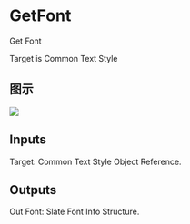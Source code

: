 # GetFont

Get Font

Target is Common Text Style

## 图示

![]($-20221218-18213766.png)

## Inputs

Target: Common Text Style Object Reference.  

## Outputs

Out Font: Slate Font Info Structure.

